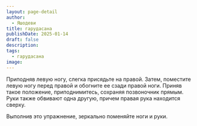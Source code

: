 ```yaml
---
layout: page-detail
author:
  - Яшодеви
title: гарудасана
publishDate: 2025-01-14
draft: false
description: 
tags:
  - гарудасана
image:
---
```

Приподняв левую ногу, слегка присядьте на правой. Затем, поместите левую ногу перед правой и обогните ее сзади правой ноги. Приняв такое положение, приподнимитесь, сохраняя позвоночник прямым. Руки также обвивают одна другую, причем правая рука находится сверху. 

Выполнив это упражнение, зеркально поменяйте ноги и руки.